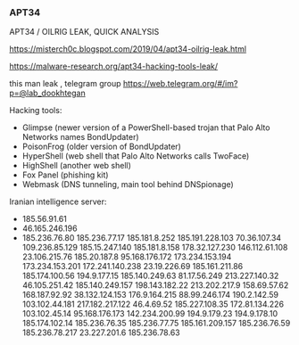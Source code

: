 ### APT34
APT34 / OILRIG LEAK, QUICK ANALYSIS

https://misterch0c.blogspot.com/2019/04/apt34-oilrig-leak.html

https://malware-research.org/apt34-hacking-tools-leak/

this man leak , telegram group
https://web.telegram.org/#/im?p=@lab_dookhtegan

Hacking tools:
- Glimpse (newer version of a PowerShell-based trojan that Palo Alto Networks names BondUpdater)
- PoisonFrog (older version of BondUpdater)
- HyperShell (web shell that Palo Alto Networks calls TwoFace)
- HighShell (another web shell)
- Fox Panel (phishing kit)
- Webmask (DNS tunneling, main tool behind DNSpionage)

Iranian intelligence server:

- 185.56.91.61 
- 46.165.246.196 
- 185.236.76.80
185.236.77.17 
185.181.8.252 
185.191.228.103 
70.36.107.34 
109.236.85.129 
185.15.247.140 
185.181.8.158 
178.32.127.230 
146.112.61.108 
23.106.215.76 
185.20.187.8 
95.168.176.172 
173.234.153.194 
173.234.153.201 
172.241.140.238 
23.19.226.69 
185.161.211.86 
185.174.100.56 
194.9.177.15 
185.140.249.63 
81.17.56.249 
213.227.140.32 
46.105.251.42 
185.140.249.157 
198.143.182.22 
213.202.217.9 
158.69.57.62 
168.187.92.92 
38.132.124.153 
176.9.164.215 
88.99.246.174 
190.2.142.59
103.102.44.181 
217.182.217.122 
46.4.69.52 
185.227.108.35 
172.81.134.226 
103.102.45.14 
95.168.176.173 
142.234.200.99 
194.9.179.23 
194.9.178.10 
185.174.102.14 
185.236.76.35 
185.236.77.75 
185.161.209.157 
185.236.76.59 
185.236.78.217 
23.227.201.6 
185.236.78.63
